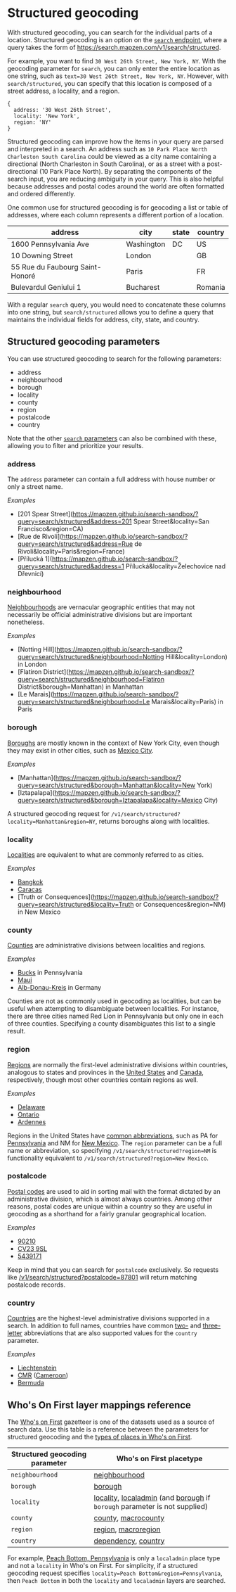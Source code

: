 # Structured geocoding

With structured geocoding, you can search for the individual parts of a location. Structured geocoding is an option on the [`search` endpoint](search.md), where a query takes the form of https://search.mapzen.com/v1/search/structured.

For example, you want to find `30 West 26th Street, New York, NY`. With the geocoding parameter for `search`, you can only enter the entire location as one string, such as `text=30 West 26th Street, New York, NY`. However, with `search/structured`, you can specify that this location is composed of a street address, a locality, and a region.

```
{
  address: '30 West 26th Street',
  locality: 'New York',
  region: 'NY'
}
```

Structured geocoding can improve how the items in your query are parsed and interpreted in a search. An address such as `10 Park Place North Charleston South Carolina` could be viewed as a city name containing a directional (North Charleston in South Carolina), or as a street with a post-directional (10 Park Place North). By separating the components of the search input, you are reducing ambiguity in your query. This is also helpful because addresses and postal codes around the world are often formatted and ordered differently.

One common use for structured geocoding is for geocoding a list or table of addresses, where each column represents a different portion of a location.

| address | city | state | country |
| ------- | ---- | ----- | ------- |
| 1600 Pennsylvania Ave | Washington | DC | US |
| 10 Downing Street | London | | GB |
| 55 Rue du Faubourg Saint-Honoré | Paris | | FR |
| Bulevardul Geniului 1 | Bucharest | | Romania |

With a regular `search` query, you would need to concatenate these columns into one string, but `search/structured` allows you to define a query that maintains the individual fields for address, city, state, and country.

## Structured geocoding parameters

You can use structured geocoding to search for the following parameters:

* address
* neighbourhood
* borough
* locality
* county
* region
* postalcode
* country

Note that the other [`search` parameters](search.md/#available-search-parameters) can also be combined with these, allowing you to filter and prioritize your results.

### address

The `address` parameter can contain a full address with house number or only a street name.

_Examples_

* [201 Spear Street](https://mapzen.github.io/search-sandbox/?query=search/structured&address=201 Spear Street&locality=San Francisco&region=CA)
* [Rue de Rivoli](https://mapzen.github.io/search-sandbox/?query=search/structured&address=Rue de Rivoli&locality=Paris&region=France)
* [Přílucká 1](https://mapzen.github.io/search-sandbox/?query=search/structured&address=1 Přílucká&locality=Želechovice nad Dřevnicí)

### neighbourhood

[Neighbourhoods](https://whosonfirst.mapzen.com/spelunker/placetypes/neighbourhood/) are vernacular geographic entities that may not necessarily be official administrative divisions but are important nonetheless.  

_Examples_

* [Notting Hill](https://mapzen.github.io/search-sandbox/?query=search/structured&neighbourhood=Notting Hill&locality=London) in London
* [Flatiron District](https://mapzen.github.io/search-sandbox/?query=search/structured&neighbourhood=Flatiron District&borough=Manhattan) in Manhattan
* [Le Marais](https://mapzen.github.io/search-sandbox/?query=search/structured&neighbourhood=Le Marais&locality=Paris) in Paris

### borough

[Boroughs](https://whosonfirst.mapzen.com/spelunker/placetypes/borough/) are mostly known in the context of New York City, even though they may exist in other cities, such as [Mexico City](https://whosonfirst.mapzen.com/spelunker/id/857683023/descendants/?exclude=nullisland&placetype=borough).

_Examples_

* [Manhattan](https://mapzen.github.io/search-sandbox/?query=search/structured&borough=Manhattan&locality=New York)
* [Iztapalapa](https://mapzen.github.io/search-sandbox/?query=search/structured&borough=Iztapalapa&locality=Mexico City)

A structured geocoding request for `/v1/search/structured?locality=Manhattan&region=NY`, returns boroughs along with localities.  

### locality

[Localities](https://whosonfirst.mapzen.com/spelunker/placetypes/locality/) are equivalent to what are commonly referred to as cities.  

_Examples_

* [Bangkok](https://mapzen.github.io/search-sandbox/?query=search/structured&locality=Bangkok&country=Thailand)
* [Caracas](https://mapzen.github.io/search-sandbox/?query=search/structured&locality=Caracas&country=Venezuela)
* [Truth or Consequences](https://mapzen.github.io/search-sandbox/?query=search/structured&locality=Truth or Consequences&region=NM) in New Mexico

### county

[Counties](https://whosonfirst.mapzen.com/spelunker/placetypes/county/) are administrative divisions between localities and regions.  

_Examples_

* [Bucks](https://mapzen.github.io/search-sandbox/?query=search/structured&county=Bucks&region=PA) in Pennsylvania
* [Maui](https://mapzen.github.io/search-sandbox/?query=search/structured&county=Maui&region=HI)
* [Alb-Donau-Kreis](https://mapzen.github.io/search-sandbox/?query=search/structured&county=Alb-Donau-Kreis&country=DEU) in Germany

Counties are not as commonly used in geocoding as localities, but can be useful when attempting to disambiguate between localities. For instance, there are three cities named Red Lion in Pennsylvania but only one in each of three counties. Specifying a county disambiguates this list to a single result.  

### region

[Regions](https://whosonfirst.mapzen.com/spelunker/placetypes/region/) are normally the first-level administrative divisions within countries, analogous to states and provinces in the [United States](https://whosonfirst.mapzen.com/spelunker/id/85633793/descendants/?exclude=nullisland&placetype=region) and [Canada](https://whosonfirst.mapzen.com/spelunker/id/85633041/descendants/?exclude=nullisland&placetype=region), respectively, though most other countries contain regions as well.  

_Examples_

* [Delaware](https://mapzen.github.io/search-sandbox/?query=search/structured&region=Delaware)
* [Ontario](https://mapzen.github.io/search-sandbox/?query=search/structured&region=Ontario)
* [Ardennes](https://mapzen.github.io/search-sandbox/?query=search/structured&region=Ardennes)

Regions in the United States have [common abbreviations](https://en.wikipedia.org/wiki/List_of_U.S._state_abbreviations), such as PA for [Pennsylvania](https://whosonfirst.mapzen.com/spelunker/id/85688481/) and NM for [New Mexico](https://whosonfirst.mapzen.com/spelunker/id/85688493/).  The `region` parameter can be a full name or abbreviation, so specifying `/v1/search/structured?region=NM` is functionality equivalent to `/v1/search/structured?region=New Mexico`.  

### postalcode

[Postal codes](https://whosonfirst.mapzen.com/spelunker/placetypes/postalcode/) are used to aid in sorting mail with the format dictated by an administrative division, which is almost always countries.  Among other reasons, postal codes are unique within a country so they are useful in geocoding as a shorthand for a fairly granular geographical location.

_Examples_

* [90210](https://whosonfirst.mapzen.com/spelunker/id/554783991/)
* [CV23 9SL](https://whosonfirst.mapzen.com/spelunker/id/454261459/)
* [5439171](https://whosonfirst.mapzen.com/spelunker/id/538904173/)

Keep in mind that you can search for `postalcode` exclusively. So requests like [/v1/search/structured?postalcode=87801](http://search.mapzen.com//v1/search/structured?postalcode=87801) will return matching postalcode records.

### country

[Countries](https://whosonfirst.mapzen.com/spelunker/placetypes/country/) are the highest-level administrative divisions supported in a search. In addition to full names, countries have common [two-](https://en.wikipedia.org/wiki/ISO_3166-1_alpha-2) and [three-letter](https://en.wikipedia.org/wiki/ISO_3166-1_alpha-3) abbreviations that are also supported values for the `country` parameter.  

_Examples_

* [Liechtenstein](https://mapzen.github.io/search-sandbox/?query=search/structured&country=Liechtenstein)
* [CMR](https://mapzen.github.io/search-sandbox/?query=search/structured&country=CMR) ([Cameroon](https://whosonfirst.mapzen.com/spelunker/id/85632245/))
* [Bermuda](https://mapzen.github.io/search-sandbox/?query=search/structured&country=Bermuda)

## Who's On First layer mappings reference

The [Who's on First](https://whosonfirst.mapzen.com/) gazetteer is one of the datasets used as a source of search data. Use this table is a reference between the parameters for structured geocoding and the [types of places in Who's on First](https://whosonfirst.mapzen.com/placetypes/).

| Structured geocoding parameter | Who's on First placetype |
| -------------------- | ------------------------- |
| `neighbourhood`        | [neighbourhood](https://whosonfirst.mapzen.com/spelunker/placetypes/neighbourhood/)             |
| `borough`              | [borough](https://whosonfirst.mapzen.com/spelunker/placetypes/borough/)                   |
| `locality`             | [locality](https://whosonfirst.mapzen.com/spelunker/placetypes/locality/), [localadmin](https://whosonfirst.mapzen.com/spelunker/placetypes/localadmin/) (and [borough](https://whosonfirst.mapzen.com/spelunker/placetypes/borough/) if `borough` parameter is not supplied)      |
| `county`               | [county](https://whosonfirst.mapzen.com/spelunker/placetypes/county/), [macrocounty](https://whosonfirst.mapzen.com/spelunker/placetypes/macrocounty/)       |
| `region`               | [region](https://whosonfirst.mapzen.com/spelunker/placetypes/region/), [macroregion](https://whosonfirst.mapzen.com/spelunker/placetypes/macroregion/)       |
| `country`              | [dependency](https://whosonfirst.mapzen.com/spelunker/placetypes/dependency/), [country](https://whosonfirst.mapzen.com/spelunker/placetypes/country/)       |

For example, [Peach Bottom, Pennsylvania](https://whosonfirst.mapzen.com/spelunker/id/404487863/) is only a `localadmin` place type and not a `locality` in Who's on First. For simplicity, if a structured geocoding request specifies `locality=Peach Bottom&region=Pennsylvania`, then `Peach Bottom` in both the `locality` and `localadmin` layers are searched.
